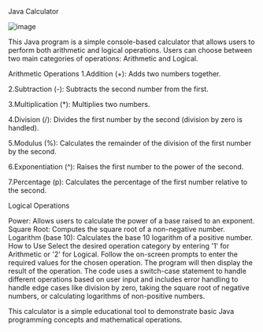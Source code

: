 Java Calculator

![image](https://github.com/azarudeen3031/calculator/assets/94823262/2d7bbd4c-7d1c-4c4b-8a92-77156a3bc7e1)


This Java program is a simple console-based calculator that allows users to perform both arithmetic and logical operations. Users can choose between two main categories of operations: Arithmetic and Logical.

Arithmetic Operations
1.Addition (+): Adds two numbers together.

2.Subtraction (-): Subtracts the second number from the first.

3.Multiplication (*): Multiplies two numbers.

4.Division (/): Divides the first number by the second (division by zero is handled).

5.Modulus (%): Calculates the remainder of the division of the first number by the second.

6.Exponentiation (^): Raises the first number to the power of the second.

7.Percentage (p): Calculates the percentage of the first number relative to the second.


Logical Operations

Power: Allows users to calculate the power of a base raised to an exponent.
Square Root: Computes the square root of a non-negative number.
Logarithm (base 10): Calculates the base 10 logarithm of a positive number.
How to Use
Select the desired operation category by entering '1' for Arithmetic or '2' for Logical.
Follow the on-screen prompts to enter the required values for the chosen operation.
The program will then display the result of the operation.
The code uses a switch-case statement to handle different operations based on user input and includes error handling to handle edge cases like division by zero, taking the square root of negative numbers, or calculating logarithms of non-positive numbers.

This calculator is a simple educational tool to demonstrate basic Java programming concepts and mathematical operations.
